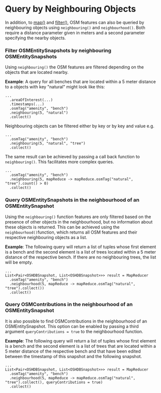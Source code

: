 # Query by Neighbouring Objects 


In addition, to [map()](map.md) and [filter()](filter.md), OSM features can also be queried by neighbouring objects using `neighbouring()` and `neighbourhood()`. Both require a distance parameter given in meters and a second parameter specifying the nearby objects. 

### Filter OSMEntitySnapshots by neighbouring OSMEntitySnapshots

Using `neighbouring()` the OSM features are filtered depending on the objects that are located nearby. 

__Example__: A query for all benches that are located within a 5 meter distance to a objects with key "natural" might look like this:

```
...
  .areaOfInterest(...)
  .timestamps(...)
  .osmTag("amenity", "bench")
  .neighbouring(5, "natural")
  .collect()
```

Neighbouring objects can be filtered either by key or by key and value e.g. 

```
...
  .osmTag("amenity", "bench")
  .neighbouring(5, "natural", "tree")
  .collect()
```

The same result can be achieved by passing a call back function to `neighbouring()`. This facilitates more complex queries. 

```
...
  .osmTag("amenity", "bench")
  .neighbouring(5, mapReduce -> mapReduce.osmTag("natural", "tree").count() > 0)
  .collect()
```


### Query OSMEntitySnapshots in the neighbourhood of an OSMEntitySnapshot

Using the `neighbouring()` function features are only filtered based on the presence of other objects in the neighbourhood, but no information about these objects is returned. This can be achieved using the `neighbourhood()`function, which returns all OSM features and their respective neighbouring objects as a list.  

__Example__: The following query will return a list of tuples whose first element is a bench and the second element is a list of trees located within a 5 meter distance of the respective bench. If there are no neighbouring trees, the list will be empty. 

```
...
List<Pair<OSHDBSnapshot, List<OSHDBSnapshot>>> result = MapReducer
  .osmTag("amenity", "bench")
  .neighbourhood(5, mapReduce -> mapReduce.osmTag("natural", "tree").collect())
  .collect()
```

### Query OSMContributions in the neighbourhood of an OSMEntitySnapshot

It is also possible to find OSMContributions in the neighbourhood of an OSMEntitySnapshot. This option can be enabled by passing a third argument `queryContributions = true` to the neighbourhood function.  

__Example__: The following query will return a list of tuples whose first element is a bench and the second element is a list of trees that are located within a 5 meter distance of the respective bench and that have been edited between the timestamp of this snapshot and the following snapshot. 

```
...
List<Pair<OSHDBSnapshot, List<OSHDBSnapshot>>> result = MapReducer
  .osmTag("amenity", "bench")
  .neighbourhood(5, mapReduce -> mapReduce.osmTag("natural", "tree").collect(), queryContributions = true)
  .collect()
```


